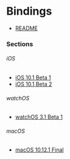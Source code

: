 Bindings
========

- [README](https://github.com/xamarin/xamarin-macios/wiki/Bindings)

### Sections

###### iOS
- [iOS 10.1 Beta 1](https://github.com/xamarin/xamarin-macios/wiki/iOS-Beta1)
- [iOS 10.1 Beta 2](https://github.com/xamarin/xamarin-macios/wiki/iOS-Beta2)

###### watchOS
- [watchOS 3.1 Beta 1](https://github.com/xamarin/xamarin-macios/wiki/watchOS-Beta1)

###### macOS
- [macOS 10.12.1 Final](https://github.com/xamarin/xamarin-macios/wiki/macOS-Final)